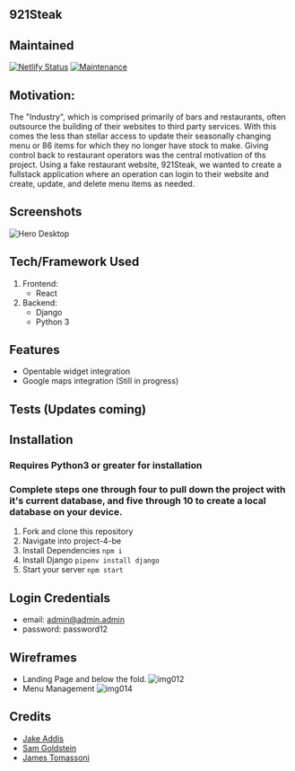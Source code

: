 ## 921Steak

## Maintained
[![Netlify Status](https://api.netlify.com/api/v1/badges/4d0ecb82-56fb-4323-bb50-a79e65a53a8d/deploy-status)](https://app.netlify.com/sites/rest-a-site/deploys)
[![Maintenance](https://img.shields.io/badge/Maintained%3F-yes-green.svg)](https://GitHub.com/Naereen/StrapDown.js/graphs/commit-activity)


## Motivation:
The "Industry", which is comprised primarily of bars and restaurants, often outsource the building of their websites to third party services. With this comes the less than stellar access to update their seasonally changing menu or 86 items for which they no longer have stock to make. Giving control back to restaurant operators was the central motivation of ths project. Using a fake restaurant website, 921Steak, we wanted to create a fullstack application where an operation can login to their website and create, update, and delete menu items as needed. 
## Screenshots
![Hero Desktop](images/Hero_Desktop.jpg)
## Tech/Framework Used
1. Frontend: 
    - React
2. Backend: 
    - Django
    - Python 3  
## Features
- Opentable widget integration 
- Google maps integration (Still in progress)
## Tests (Updates coming)
## Installation 
### Requires Python3 or greater for installation
### Complete steps one through four to pull down the project with it's current database, and five through 10 to create a local database on your device. 
1. Fork and clone this repository 
2. Navigate into project-4-be
3. Install Dependencies
`npm i`
4. Install Django
`pipenv install django`
5. Start your server
`npm start`
## Login Credentials
- email: admin@admin.admin
- password: password12
## Wireframes
- Landing Page and below the fold.
![img012](https://user-images.githubusercontent.com/68978118/101722893-60349280-3a68-11eb-8603-0536a889c664.jpg)
- Menu Management
![img014](https://user-images.githubusercontent.com/68978118/101722849-514de000-3a68-11eb-82a9-02d4c360beb2.jpg)

## Credits
- [Jake Addis](https://github.com/jake-utk)
- [Sam Goldstein](https://github.com/samgold2020)
- [James Tomassoni](https://github.com/jtomassoni)